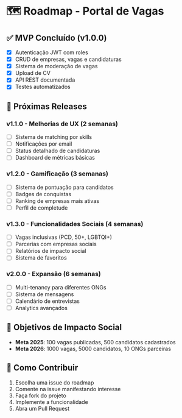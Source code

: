 # 🗺️ Roadmap - Portal de Vagas

## ✅ MVP Concluído (v1.0.0)
- [x] Autenticação JWT com roles
- [x] CRUD de empresas, vagas e candidaturas
- [x] Sistema de moderação de vagas
- [x] Upload de CV
- [x] API REST documentada
- [x] Testes automatizados

## 🚀 Próximas Releases

### v1.1.0 - Melhorias de UX (2 semanas)
- [ ] Sistema de matching por skills
- [ ] Notificações por email
- [ ] Status detalhado de candidaturas
- [ ] Dashboard de métricas básicas

### v1.2.0 - Gamificação (3 semanas)
- [ ] Sistema de pontuação para candidatos
- [ ] Badges de conquistas
- [ ] Ranking de empresas mais ativas
- [ ] Perfil de completude

### v1.3.0 - Funcionalidades Sociais (4 semanas)
- [ ] Vagas inclusivas (PCD, 50+, LGBTQI+)
- [ ] Parcerias com empresas sociais
- [ ] Relatórios de impacto social
- [ ] Sistema de favoritos

### v2.0.0 - Expansão (6 semanas)
- [ ] Multi-tenancy para diferentes ONGs
- [ ] Sistema de mensagens
- [ ] Calendário de entrevistas
- [ ] Analytics avançados

## 🎯 Objetivos de Impacto Social
- **Meta 2025**: 100 vagas publicadas, 500 candidatos cadastrados
- **Meta 2026**: 1000 vagas, 5000 candidatos, 10 ONGs parceiras

## 🤝 Como Contribuir
1. Escolha uma issue do roadmap
2. Comente na issue manifestando interesse
3. Faça fork do projeto
4. Implemente a funcionalidade
5. Abra um Pull Request